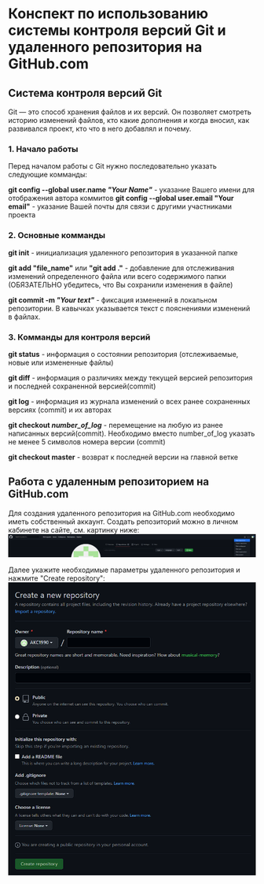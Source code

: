 # Конспект по использованию системы контроля версий Git и удаленного репозитория на GitHub.com

## Система контроля версий Git
Git — это способ хранения файлов и их версий. Он позволяет смотреть историю изменений файлов, кто какие дополнения и когда вносил, как развивался проект, кто что в него добавлял и почему.

### 1. Начало работы

Перед началом работы с Git нужно последовательно указать следующие комманды:

**git config --global user.name _"Your Name"_** - указание Вашего имени для отображения автора коммитов
**git config --global user.email "Your email"**  - указание Вашей почты для связи с другими участниками проекта

### 2. Основные комманды

**git init** - инициализация удаленного репозитория в указанной папке

**git add "file_name"** или **"git add ."** - добавление для отслеживания изменений определенного файла или всего содержимого папки (ОБЯЗАТЕЛЬНО убедитесь, что Вы сохранили изменения в файле)

**git commit -m _"Your text"_** - фиксация изменений в локальном репозитории. В кавычках указывается текст с пояснениями изменений в файлах.

### 3. Комманды для контроля версий

**git status** - информация о состоянии репозитория (отслеживаемые, новые или измененные файлы)

**git diff** - информация о различиях между текущей версией репозитория и последней сохраненной версией(commit)

**git log** - информация из журнала изменений о всех ранее сохраненных версиях (commit) и их авторах

**git checkout _number_of_log_** - перемещение на любую из ранее написанных версий(commit). Необходимо вместо number_of_log указать не менее 5 символов номера версии (commit)

**git checkout master** - возврат к последней версии на главной ветке

## Работа с удаленным репозиторием на GitHub.com

Для создания удаленного репозитория на GitHub.com необходимо иметь собственный аккаунт.
Создать репозиторий можно в личном кабинете на сайте, см. картинку ниже:
![error](GitHub_new_repository.png)

Далее укажите необходимые параметры удаленного репозитория и нажмите "Create repository":
![error](GitHub_new_repository_2.png)
